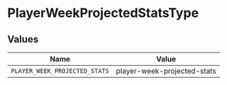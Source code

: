 # PlayerWeekProjectedStatsType


## Values

| Name                          | Value                         |
| ----------------------------- | ----------------------------- |
| `PLAYER_WEEK_PROJECTED_STATS` | player-week-projected-stats   |